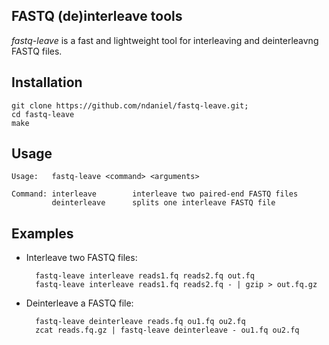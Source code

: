FASTQ (de)interleave tools
--------------------------

*fastq-leave* is a fast and lightweight tool for interleaving and deinterleavng FASTQ files.

Installation
------------

```
git clone https://github.com/ndaniel/fastq-leave.git;
cd fastq-leave
make
```
Usage
-----
```
Usage:   fastq-leave <command> <arguments>

Command: interleave        interleave two paired-end FASTQ files
         deinterleave      splits one interleave FASTQ file
```

Examples
--------------

* Interleave two FASTQ files:

        fastq-leave interleave reads1.fq reads2.fq out.fq
        fastq-leave interleave reads1.fq reads2.fq - | gzip > out.fq.gz

* Deinterleave a FASTQ file:

        fastq-leave deinterleave reads.fq ou1.fq ou2.fq
        zcat reads.fq.gz | fastq-leave deinterleave - ou1.fq ou2.fq
